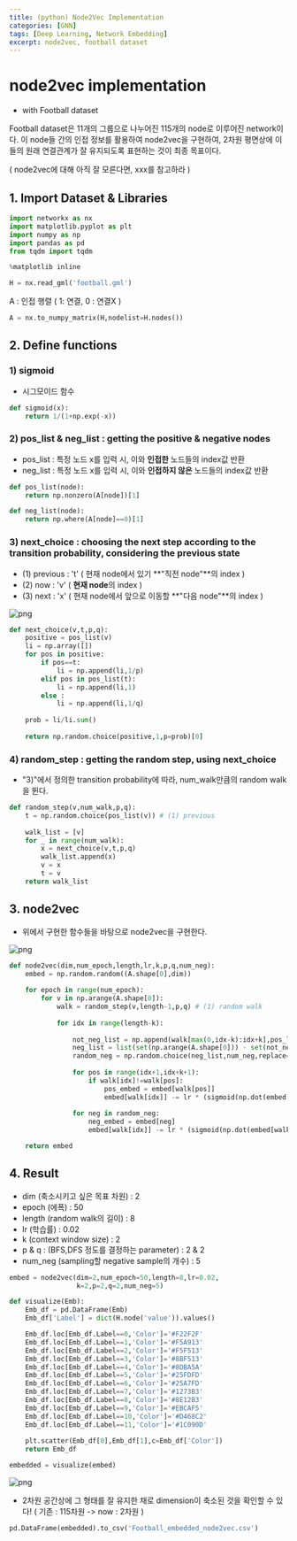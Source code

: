```yaml
---
title: (python) Node2Vec Implementation
categories: [GNN]
tags: [Deep Learning, Network Embedding]
excerpt: node2vec, football dataset
---
```


# node2vec implementation 

- with Football dataset

Football dataset은 11개의 그룹으로 나누어진 115개의 node로 이루어진 network이다. 이 node들 간의 인접 정보를 활용하여 node2vec을 구현하여, 2차원 평면상에 이들의 원래 연결관계가 잘 유지되도록 표현하는 것이 최종 목표이다.

( node2vec에 대해 아직 잘 모른다면, xxx를 참고하라 )

## 1. Import Dataset  & Libraries


```python
import networkx as nx
import matplotlib.pyplot as plt
import numpy as np
import pandas as pd
from tqdm import tqdm

%matplotlib inline
```


```python
H = nx.read_gml('football.gml')
```

A : 인접 행렬 ( 1: 연결, 0 : 연결X )


```python
A = nx.to_numpy_matrix(H,nodelist=H.nodes())
```



## 2. Define functions

### 1) sigmoid

- 시그모이드 함수


```python
def sigmoid(x):
    return 1/(1+np.exp(-x))
```



### 2) pos_list & neg_list : getting the positive & negative nodes

- pos_list : 특정 노드 x를 입력 시, 이와 **인접한** 노드들의 index값 반환
- neg_list : 특정 노드 x를 입력 시, 이와 **인접하지 않은** 노드들의 index값 반환


```python
def pos_list(node):
    return np.nonzero(A[node])[1]    

def neg_list(node):
    return np.where(A[node]==0)[1]
```



### 3) next_choice : choosing the next step according to the transition probability, considering the previous state

- (1) previous : 't' ( 현재 node에서 있기 **"직전 node"**의 index )
- (2) now : 'v' ( **현재 node**의 index )
- (3) next : 'x' ( 현재 node에서 앞으로 이동할 **"다음 node"**의 index )

![png](/assets/img/ne/node2vec1.png)


```python
def next_choice(v,t,p,q):
    positive = pos_list(v)
    li = np.array([])
    for pos in positive:
        if pos==t:
            li = np.append(li,1/p)
        elif pos in pos_list(t):
            li = np.append(li,1)
        else :
            li = np.append(li,1/q)
    
    prob = li/li.sum()
    
    return np.random.choice(positive,1,p=prob)[0]
```



### 4) random_step : getting the random step, using next_choice

- "3)"에서 정의한 transition probability에 따라, num_walk만큼의 random walk을 뛴다.


```python
def random_step(v,num_walk,p,q):
    t = np.random.choice(pos_list(v)) # (1) previous
    
    walk_list = [v]
    for _ in range(num_walk):
        x = next_choice(v,t,p,q)
        walk_list.append(x)
        v = x
        t = v
    return walk_list
```



## 3. node2vec

- 위에서 구현한 함수들을 바탕으로 node2vec을 구현한다.

![png](/assets/img/ne/node2vec2.png)


```python
def node2vec(dim,num_epoch,length,lr,k,p,q,num_neg):   
    embed = np.random.random((A.shape[0],dim))
    
    for epoch in range(num_epoch):        
        for v in np.arange(A.shape[0]):         
            walk = random_step(v,length-1,p,q) # (1) random walk                             
            
            for idx in range(length-k):     
            
                not_neg_list = np.append(walk[max(0,idx-k):idx+k],pos_list(walk[idx]))
                neg_list = list(set(np.arange(A.shape[0])) - set(not_neg_list))
                random_neg = np.random.choice(neg_list,num_neg,replace=False)
                            
                for pos in range(idx+1,idx+k+1):                                        
                    if walk[idx]!=walk[pos]:                
                        pos_embed = embed[walk[pos]] 
                        embed[walk[idx]] -= lr * (sigmoid(np.dot(embed[walk[idx]],pos_embed))-1) * pos_embed
                
                for neg in random_neg:
                    neg_embed = embed[neg]
                    embed[walk[idx]] -= lr * (sigmoid(np.dot(embed[walk[idx]],neg_embed))) * neg_embed

    return embed
```



## 4. Result

- dim (축소시키고 싶은 목표 차원) : 2
- epoch (에폭) : 50
- length (random walk의 길이) : 8
- lr (학습률) : 0.02
- k (context window size) : 2
- p & q : (BFS,DFS 정도를 결정하는 parameter) : 2 & 2
- num_neg (sampling할 negative sample의 개수) : 5


```python
embed = node2vec(dim=2,num_epoch=50,length=8,lr=0.02,
                 k=2,p=2,q=2,num_neg=5)
```


```python
def visualize(Emb):    
    Emb_df = pd.DataFrame(Emb)
    Emb_df['Label'] = dict(H.node('value')).values()

    Emb_df.loc[Emb_df.Label==0,'Color']='#F22F2F'
    Emb_df.loc[Emb_df.Label==1,'Color']='#F5A913'
    Emb_df.loc[Emb_df.Label==2,'Color']='#F5F513'
    Emb_df.loc[Emb_df.Label==3,'Color']='#8BF513'
    Emb_df.loc[Emb_df.Label==4,'Color']='#8DBA5A'
    Emb_df.loc[Emb_df.Label==5,'Color']='#25FDFD'
    Emb_df.loc[Emb_df.Label==6,'Color']='#25A7FD'
    Emb_df.loc[Emb_df.Label==7,'Color']='#1273B3'
    Emb_df.loc[Emb_df.Label==8,'Color']='#8E12B3'
    Emb_df.loc[Emb_df.Label==9,'Color']='#EBCAF5'
    Emb_df.loc[Emb_df.Label==10,'Color']='#D468C2'
    Emb_df.loc[Emb_df.Label==11,'Color']='#1C090D'
    
    plt.scatter(Emb_df[0],Emb_df[1],c=Emb_df['Color'])
    return Emb_df
```


```python
embedded = visualize(embed)
```


![png](/assets/img/ne/node2vec3.png)

- 2차원 공간상에 그 형태를 잘 유지한 채로 dimension이 축소된 것을 확인할 수 있다!
  ( 기존 : 115차원 -> now : 2차원 )

```python
pd.DataFrame(embedded).to_csv('Football_embedded_node2vec.csv')
```

